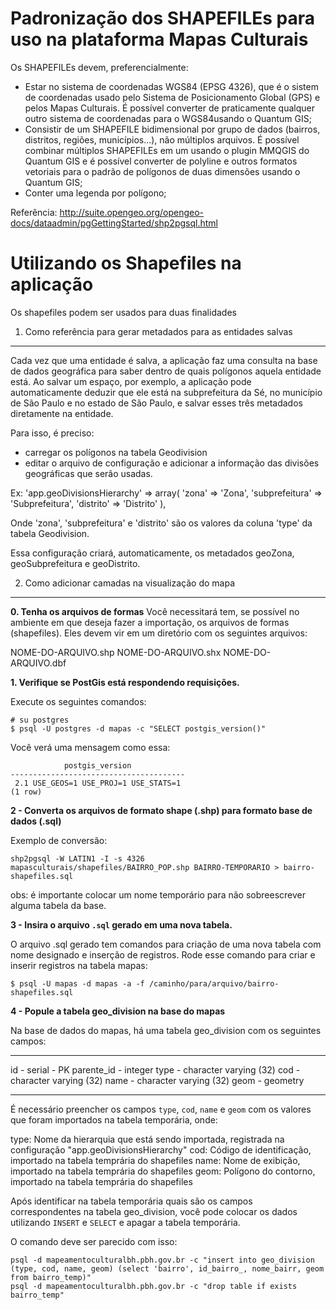 Padronização dos SHAPEFILEs para uso na plataforma Mapas Culturais
==================================================================
Os SHAPEFILEs devem, preferencialmente:

- Estar no sistema de coordenadas WGS84 (EPSG 4326), que é o sistem de coordenadas usado pelo Sistema de Posicionamento Global (GPS) e pelos Mapas Culturais. É possível converter de praticamente qualquer outro sistema de coordenadas para o WGS84usando o Quantum GIS;
- Consistir de um SHAPEFILE bidimensional por grupo de dados (bairros, distritos, regiões, municípios...), não múltiplos arquivos. É possível combinar múltiplos SHAPEFILEs em um usando o plugin MMQGIS do Quantum GIS e é possível converter de polyline e outros formatos vetoriais para o padrão de polígonos de duas dimensões usando o Quantum GIS;
- Conter uma legenda por polígono;

Referência: http://suite.opengeo.org/opengeo-docs/dataadmin/pgGettingStarted/shp2pgsql.html

Utilizando os Shapefiles na aplicação
=====================================

Os shapefiles podem ser usados para duas finalidades

1. Como referência para gerar metadados para as entidades salvas
-------------------------------------------------------------

Cada vez que uma entidade é salva, a aplicação faz uma consulta na base de dados geográfica para saber dentro de quais polígonos aquela entidade está. Ao salvar um espaço, por exemplo, a aplicação pode automaticamente deduzir que ele está na subprefeitura da Sé, no município de São Paulo e no estado de São Paulo, e salvar esses três metadados diretamente na entidade.

Para isso, é preciso:

- carregar os polígonos na tabela Geodivision
- editar o arquivo de configuração e adicionar a informação das divisões geográficas que serão usadas.

Ex:
'app.geoDivisionsHierarchy' => array(
            'zona' => 'Zona',
            'subprefeitura' => 'Subprefeitura',
            'distrito' => 'Distrito'
        ),

  Onde 'zona', 'subprefeitura' e 'distrito' são os valores da coluna 'type' da tabela Geodivision.

  Essa configuração criará, automaticamente, os metadados geoZona, geoSubprefeitura e geoDistrito.

2. Como adicionar camadas na visualização do mapa
---------------------------------------


**0. Tenha os arquivos de formas**
Você necessitará tem, se possível no ambiente em que deseja fazer a importação, os arquivos de formas (shapefiles). Eles devem vir em um diretório com os seguintes arquivos:

NOME-DO-ARQUIVO.shp
NOME-DO-ARQUIVO.shx
NOME-DO-ARQUIVO.dbf


**1. Verifique se PostGis está respondendo requisições.**

Execute os seguintes comandos:
```
# su postgres
$ psql -U postgres -d mapas -c "SELECT postgis_version()"
```

Você verá uma mensagem como essa:

```
            postgis_version
---------------------------------------
 2.1 USE_GEOS=1 USE_PROJ=1 USE_STATS=1
(1 row)
```

**2 - Converta os arquivos de formato shape (.shp) para formato base de dados (.sql)**

Exemplo de conversão:

```
shp2pgsql -W LATIN1 -I -s 4326 mapasculturais/shapefiles/BAIRRO_POP.shp BAIRRO-TEMPORARIO > bairro-shapefiles.sql
```
obs: é importante colocar um nome temporário para não sobreescrever alguma tabela da base.

**3 - Insira o arquivo `.sql` gerado em uma nova tabela.**

O arquivo .sql gerado tem comandos para criação de uma nova tabela com nome designado e inserção de registros. Rode esse comando para criar e inserir registros na tabela mapas:

```
$ psql -U mapas -d mapas -a -f /caminho/para/arquivo/bairro-shapefiles.sql
```

**4 - Popule a tabela geo_division na base do mapas**

Na base de dados do mapas, há uma tabela geo_division com os seguintes campos:

---------
id                  - serial - PK
parente_id          - integer
type                - character varying (32)
cod                 - character varying (32)
name                - character varying (32)
geom                - geometry

---------

É necessário preencher os campos `type`, `cod`, `name` e `geom` com os valores que foram importados na tabela temporária, onde:

type: Nome da hierarquia que está sendo importada, registrada na configuração "app.geoDivisionsHierarchy"
cod: Código de identificação, importado na tabela temprária do shapefiles
name: Nome de exibição, importado na tabela temprária do shapefiles
geom: Polígono do contorno, importado na tabela temprária do shapefiles

Após identificar na tabela temporária quais são os campos correspondentes na tabela geo_division, você pode colocar os dados utilizando `INSERT` e `SELECT` e apagar a tabela temporária.

O comando deve ser parecido com isso:

```
psql -d mapeamentoculturalbh.pbh.gov.br -c "insert into geo_division (type, cod, name, geom) (select 'bairro', id_bairro_, nome_bairr, geom from bairro_temp)"
psql -d mapeamentoculturalbh.pbh.gov.br -c "drop table if exists bairro_temp"
```
